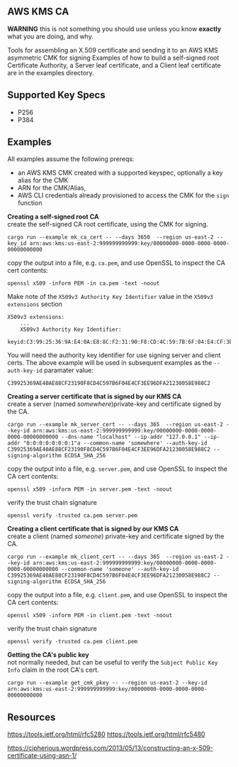 AWS KMS CA
----------

**WARNING** this is not something you should use unless you know **exactly** what you are doing, and why. 

Tools for assembling an X.509 certificate and sending it to an AWS KMS asymmetric CMK for signing
Examples of how to build a self-signed root Certificate Authority, a Server leaf certificate, and a Client leaf certificate are in the examples directory.

Supported Key Specs
-------------------
 * P256
 * P384


Examples
--------
All examples assume the following prereqs:
 * an AWS KMS CMK created with a supported keyspec, optionally a key alias for the CMK
 * ARN for the CMK/Alias,
 * AWS CLI credentials already provisioned to access the CMK for the `sign` function


**Creating a self-signed root CA**  
create the self-signed CA root certificate, using the CMK for signing.
```
cargo run --example mk_ca_cert -- --days 3650  --region us-east-2 --key_id arn:aws:kms:us-east-2:999999999999:key/00000000-0000-0000-0000-00000000000
```
copy the output into a file, e.g. `ca.pem`, and use OpenSSL to inspect the CA cert contents:
```
openssl x509 -inform PEM -in ca.pem -text -noout
```
Make note of the `X509v3 Authority Key Identifier` value in the `X509v3 extensions` section
```
X509v3 extensions:
    ...
    X509v3 Authority Key Identifier: 
        keyid:C3:99:25:36:9A:E4:0A:E8:8C:F2:31:90:F8:CD:4C:59:7B:6F:04:E4:CF:3E:E9:6D:FA:21:23:00:58:E9:88:C2
```
You will need the authority key identifier for use signing server and client certs.
The above example will be used in subsequent examples as the `--auth-key-id` paramater value:
```
C39925369AE40AE88CF23190F8CD4C597B6F04E4CF3EE96DFA21230058E988C2
```


**Creating a server certificate that is signed by our KMS CA**  
create a server (named _somewhere_)private-key and certificate signed by the CA.  
```
cargo run --example mk_server_cert -- --days 365  --region us-east-2 --key-id arn:aws:kms:us-east-2:999999999999:key/00000000-0000-0000-0000-00000000000 --dns-name "localhost" --ip-addr "127.0.0.1" --ip-addr "0:0:0:0:0:0:0:1"a --common-name 'somewhere' --auth-key-id C39925369AE40AE88CF23190F8CD4C597B6F04E4CF3EE96DFA21230058E988C2 --signing-algorithm ECDSA_SHA_256
```
copy the output into a file, e.g. `server.pem`, and use OpenSSL to inspect the CA cert contents:
```
openssl x509 -inform PEM -in server.pem -text -noout
```
verify the trust chain signature
```
openssl verify -trusted ca.pem server.pem
```


**Creating a client certificate that is signed by our KMS CA**  
create a client (named _someone_) private-key and certificate signed by the CA.  
```
cargo run --example mk_client_cert -- --days 365  --region us-east-2 --key-id arn:aws:kms:us-east-2:999999999999:key/00000000-0000-0000-0000-00000000000 --common-name 'someone' --auth-key-id C39925369AE40AE88CF23190F8CD4C597B6F04E4CF3EE96DFA21230058E988C2 --signing-algorithm ECDSA_SHA_256
```
copy the output into a file, e.g. `client.pem`, and use OpenSSL to inspect the CA cert contents:
```
openssl x509 -inform PEM -in client.pem -text -noout
```
verify the trust chain signature
```
openssl verify -trusted ca.pem client.pem
```


**Getting the CA's public key**  
not normally needed, but can be useful to verify the `Subject Public Key Info` claim in the root CA's cert. 
```
cargo run --example get_cmk_pkey -- --region us-east-2 --key-id arn:aws:kms:us-east-2:999999999999:key/00000000-0000-0000-0000-00000000000
```


Resources
---------
https://tools.ietf.org/html/rfc5280
https://tools.ietf.org/html/rfc5480

https://cipherious.wordpress.com/2013/05/13/constructing-an-x-509-certificate-using-asn-1/
